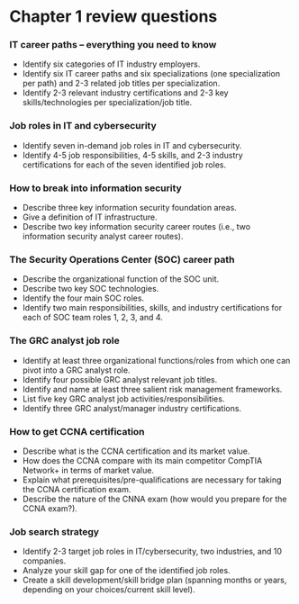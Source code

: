 # Chapter 1 review questions

### IT career paths – everything you need to know

* Identify six categories of IT industry employers.
* Identify six IT career paths and six specializations (one specialization per path) and 2-3 related job titles per specialization.
* Identify 2-3 relevant industry certifications and 2-3 key skills/technologies per specialization/job title.

### Job roles in IT and cybersecurity

* Identify seven in-demand job roles in IT and cybersecurity.
* Identify 4-5 job responsibilities, 4-5 skills, and 2-3 industry certifications for each of the seven identified job roles.

### How to break into information security

* Describe three key information security foundation areas.
* Give a definition of IT infrastructure.
* Describe two key information security career routes (i.e., two information security analyst career routes).

### The Security Operations Center (SOC) career path

* Describe the organizational function of the SOC unit.
* Describe two key SOC technologies.
* Identify the four main SOC roles.
* Identify two main responsibilities, skills, and industry certifications for each of SOC team roles 1, 2, 3, and 4.

### The GRC analyst job role

* Identify at least three organizational functions/roles from which one can pivot into a GRC analyst role.
* Identify four possible GRC analyst relevant job titles.
* Identify and name at least three salient risk management frameworks.
* List five key GRC analyst job activities/responsibilities.
* Identify three GRC analyst/manager industry certifications.

### How to get CCNA certification

* Describe what is the CCNA certification and its market value.
* How does the CCNA compare with its main competitor CompTIA Network+ in terms of market value.
* Explain what prerequisites/pre-qualifications are necessary for taking the CCNA certification exam.
* Describe the nature of the CNNA exam (how would you prepare for the CCNA exam?).

### Job search strategy

* Identify 2-3 target job roles in IT/cybersecurity, two industries, and 10 companies.
* Analyze your skill gap for one of the identified job roles.
* Create a skill development/skill bridge plan (spanning months or years, depending on your choices/current skill level).
